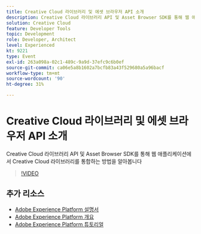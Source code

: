 ```yaml
---
title: Creative Cloud 라이브러리 및 에셋 브라우저 API 소개
description: Creative Cloud 라이브러리 API 및 Asset Browser SDK를 통해 웹 애플리케이션에서 Creative Cloud 라이브러리를 통합하는 방법을 알아봅니다
solution: Creative Cloud
feature: Developer Tools
topic: Development
role: Developer, Architect
level: Experienced
kt: 9221
type: Event
exl-id: 263a098a-02c1-489c-9a9d-37efc9c6b0ef
source-git-commit: ca06e5a8b1602a7bcfb83a43f529680a5a96bacf
workflow-type: tm+mt
source-wordcount: '90'
ht-degree: 31%

---
```


# Creative Cloud 라이브러리 및 에셋 브라우저 API 소개

Creative Cloud 라이브러리 API 및 Asset Browser SDK를 통해 웹 애플리케이션에서 Creative Cloud 라이브러리를 통합하는 방법을 알아봅니다

>[!VIDEO](https://video.tv.adobe.com/v/337592/?quality=12&learn=on&hidetitle=true)

## 추가 리소스

- [Adobe Experience Platform 설명서](https://experienceleague.adobe.com/docs/experience-platform.html)
- [Adobe Experience Platform 개요](https://experienceleague.adobe.com/docs/experience-platform/landing/home.html?lang=ko)
- [Adobe Experience Platform 튜토리얼](https://experienceleague.adobe.com/docs/platform-learn/tutorials/overview.html?lang=en)
